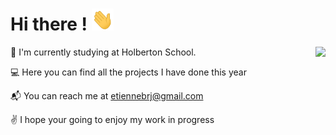 # Hi there ! <img src="https://raw.githubusercontent.com/ABSphreak/ABSphreak/master/gifs/Hi.gif" width="35" height="35" /> 
<a href="https://github.com/anuraghazra/github-readme-stats"><img align="right" src="https://github-readme-stats.vercel.app/api/top-langs/?username=EtienneBrJ&layout=compact" />
</a> 

:school: I'm currently studying at Holberton School. 

:computer: Here you can find all the projects I have done this year 

:mailbox_with_mail: You can reach me at etiennebrj@gmail.com 

:v: I hope your going to enjoy my work in progress
